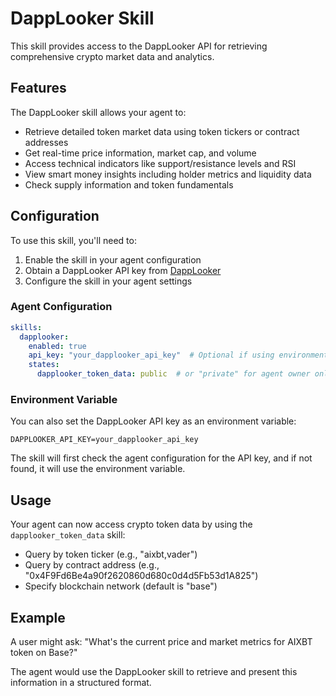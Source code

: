 # DappLooker Skill

This skill provides access to the DappLooker API for retrieving comprehensive crypto market data and analytics.

## Features

The DappLooker skill allows your agent to:

- Retrieve detailed token market data using token tickers or contract addresses
- Get real-time price information, market cap, and volume
- Access technical indicators like support/resistance levels and RSI
- View smart money insights including holder metrics and liquidity data
- Check supply information and token fundamentals

## Configuration

To use this skill, you'll need to:

1. Enable the skill in your agent configuration
2. Obtain a DappLooker API key from [DappLooker](https://docs.dapplooker.com/dapplooker-ai/ai-apis)
3. Configure the skill in your agent settings

### Agent Configuration

```yaml
skills:
  dapplooker:
    enabled: true
    api_key: "your_dapplooker_api_key"  # Optional if using environment variable
    states:
      dapplooker_token_data: public  # or "private" for agent owner only
```

### Environment Variable

You can also set the DappLooker API key as an environment variable:

```
DAPPLOOKER_API_KEY=your_dapplooker_api_key
```

The skill will first check the agent configuration for the API key, and if not found, it will use the environment variable.

## Usage

Your agent can now access crypto token data by using the `dapplooker_token_data` skill:

- Query by token ticker (e.g., "aixbt,vader") 
- Query by contract address (e.g., "0x4F9Fd6Be4a90f2620860d680c0d4d5Fb53d1A825")
- Specify blockchain network (default is "base")

## Example

A user might ask:
"What's the current price and market metrics for AIXBT token on Base?"

The agent would use the DappLooker skill to retrieve and present this information in a structured format. 